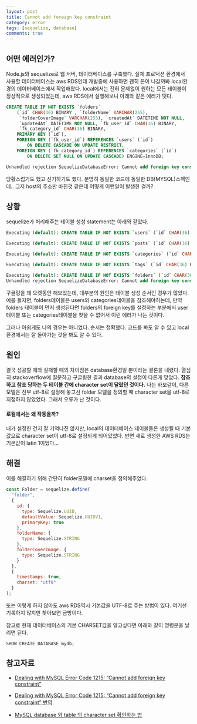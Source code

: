 ```yaml
---
layout: post
title: Cannot add foreign key constraint
category: error
tags: [sequelize, database]
comments: true
---
```


## 어떤 에러인가?

Node.js와 sequelize로 웹 서버, 데이터베이스를 구축했다. 실제 프로덕션 환경에서 사용할 데이터베이스는 aws RDS인데 개발중에 사용하면 괜히 돈이 나갈까봐 local환경의 데이터베이스에서 작업해왔다. local에서는 전혀 문제없이 원하는 모든 테이블이 정상적으로 생성되었는데, aws RDS에서 실행해보니 아래와 같은 에러가 떳다.

```SQL
CREATE TABLE IF NOT EXISTS `folders`
    (`id` CHAR(36) BINARY , `folderName` VARCHAR(255),
     `folderCoverImage` VARCHAR(255), `createdAt` DATETIME NOT NULL,
     `updatedAt` DATETIME NOT NULL, `fk_user_id` CHAR(36) BINARY,
     `fk_category_id` CHAR(36) BINARY,
    PRIMARY KEY (`id`),
    FOREIGN KEY (`fk_user_id`) REFERENCES `users` (`id`)
        ON DELETE CASCADE ON UPDATE RESTRICT,
    FOREIGN KEY (`fk_category_id`) REFERENCES `categories` (`id`)
        ON DELETE SET NULL ON UPDATE CASCADE) ENGINE=InnoDB;

Unhandled rejection SequelizeDatabaseError: Cannot add foreign key constraint
```

당황스럽기도 했고 신기하기도 했다. 분명히 동일한 코드에 동일한 DB(MYSQL)스펙인데.. 그저 host의 주소만 바뀐것 같은데 어떻게 이런일이 발생한 걸까?

## 상황

sequelize가 처리해주는 테이블 생성 statement는 아래와 같았다.

```SQL
Executing (default): CREATE TABLE IF NOT EXISTS `users` (`id` CHAR(36) BINARY , `username` VARCHAR(255), `email` VARCHAR(255) UNIQUE, `socialProvider` VARCHAR(255), `profileImg` TEXT, `createdAt` DATETIME NOT NULL, `updatedAt` DATETIME NOT NULL, PRIMARY KEY (`id`)) ENGINE=InnoDB DEFAULT CHARSET=utf8;

Executing (default): CREATE TABLE IF NOT EXISTS `posts` (`id` CHAR(36) BINARY , `postTitle` VARCHAR(255), `fk_user_id` CHAR(36) BINARY, `subTitle` TEXT, `editorState` TEXT, `bookCoverImg` VARCHAR(255), `like` INTEGER DEFAULT 0, `starRating` INTEGER DEFAULT 0, `createdAt` DATETIME NOT NULL, `updatedAt` DATETIME NOT NULL, PRIMARY KEY (`id`), FOREIGN KEY (`fk_user_id`) REFERENCES `users` (`id`) ON DELETE CASCADE ON UPDATE RESTRICT) ENGINE=InnoDB DEFAULT CHARSET=utf8;

Executing (default): CREATE TABLE IF NOT EXISTS `categories` (`id` CHAR(36) BINARY , `name` VARCHAR(255) UNIQUE, `createdAt` DATETIME NOT NULL, `updatedAt` DATETIME NOT NULL, PRIMARY KEY (`id`)) ENGINE=InnoDB DEFAULT CHARSET=utf8;

Executing (default): CREATE TABLE IF NOT EXISTS `tags` (`id` CHAR(36) BINARY , `name` VARCHAR(255) UNIQUE, `createdAt` DATETIME NOT NULL, `updatedAt` DATETIME NOT NULL, PRIMARY KEY (`id`)) ENGINE=InnoDB DEFAULT CHARSET=utf8;

Executing (default): CREATE TABLE IF NOT EXISTS `folders` (`id` CHAR(36) BINARY , `folderName` VARCHAR(255), `folderCoverImage` VARCHAR(255), `createdAt` DATETIME NOT NULL, `updatedAt` DATETIME NOT NULL, `fk_user_id` CHAR(36) BINARY, `fk_category_id` CHAR(36) BINARY, PRIMARY KEY (`id`), FOREIGN KEY (`fk_user_id`) REFERENCES `users` (`id`) ON DELETE CASCADE ON UPDATE RESTRICT, FOREIGN KEY (`fk_category_id`) REFERENCES `categories` (`id`) ON DELETE SET NULL ON UPDATE CASCADE) ENGINE=InnoDB;
Unhandled rejection SequelizeDatabaseError: Cannot add foreign key constraint
```

구글링을 꽤 오랫동안 해보았는데, 대부분의 원인은 테이블 생성 순서인 경우가 많았다. 예를 들자면, folders테이블은 users와 categories테이블을 참조해야하는데, 만약 folders 테이블이 먼저 생성된다면 folders의 foreign key를 설정하는 부분에서 user테이블 또는 categories테이블을 찾을 수 없어서 이런 에러가 나는 것이다.

그러나 아쉽게도 나의 경우는 아니었다. 순서는 정확했다. 코드를 봐도 알 수 있고 local환경에서는 잘 돌아가는 것을 봐도 알 수 있다.

## 원인

결국 성공할 때와 실패할 때의 차이점은 database환경일 뿐이라는 결론을 내렸다. 열심히 stackoverflow에 질문하고 구글링한 결과 database의 설정이 다른게 맞았다. **참조하고 참조 당하는 두 테이블 간에 character set이 달랐던 것이다.** 나는 바보같이, 다른 모델은 전부 utf-8로 설정해 놓고선 folder 모델을 정의할 때 character set을 utf-8로 지정하지 않았었다. 그래서 오류가 난 것이다.

#### 로컬에서는 왜 작동을까?

내가 설정한 건지 잘 기억나진 않지만, local의 데이터베이스 테이블들은 생성될 때 기본값으로 character set이 utf-8로 설정되게 되어있었다. 반면 새로 생성한 AWS RDS는 기본값이 latin 1이었다...

## 해결

이를 해결하기 위해 간단히 folder모델에 charset을 정의해주었다.

```javascript
const Folder = sequelize.define(
  "folder",
  {
    id: {
      type: Sequelize.UUID,
      defaultValue: Sequelize.UUIDV1,
      primaryKey: true
    },
    folderName: {
      type: Sequelize.STRING
    },
    folderCoverImage: {
      type: Sequelize.STRING
    }
  },
  {
    timestamps: true,
    charset: "utf8"
  }
);
```

또는 이렇게 하지 않아도 aws RDS역시 기본값을 UTF-8로 주는 방법이 있다. 여기선 기록하지 않지만 찾아보면 금방이다.

참고로 현재 데이터베이스의 기본 CHARSET값을 알고싶다면 아래와 같이 명령문을 날리면 된다.

```
SHOW CREATE DATABASE mydb;
```

## 참고자료

- [Dealing with MySQL Error Code 1215: “Cannot add foreign key constraint”](https://www.percona.com/blog/2017/04/06/dealing-mysql-error-code-1215-cannot-add-foreign-key-constraint/)

- [Dealing with MySQL Error Code 1215: “Cannot add foreign key constraint” 번역](https://devcken.io/mysql-oryu-kodeu-1215-darugi/)

- [MySQL database 와 table 의 character set 확인하는 법](https://www.lesstif.com/pages/viewpage.action?pageId=17105743)
